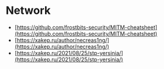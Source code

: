 # Network

- [https://github.com/frostbits-security/MITM-cheatsheet](https://github.com/frostbits-security/MITM-cheatsheet)
- [https://xakep.ru/author/necreas1ng/](https://xakep.ru/author/necreas1ng/)
- [https://xakep.ru/2021/08/25/stp-yersinia/](https://xakep.ru/2021/08/25/stp-yersinia/)
